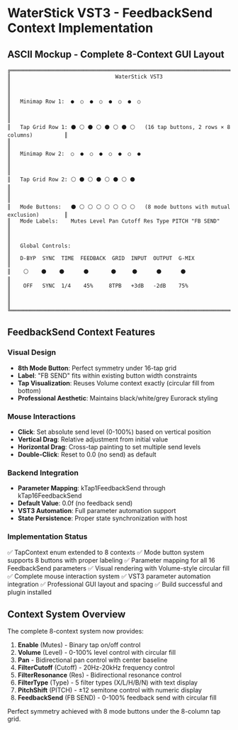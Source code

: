 # WaterStick VST3 - FeedbackSend Context Implementation

## ASCII Mockup - Complete 8-Context GUI Layout

```
╔══════════════════════════════════════════════════════════════════════════════════════╗
║                                 WaterStick VST3                                       ║
║                                                                                        ║
║   Minimap Row 1:  ●  ○  ●  ○  ●  ○  ●  ○                                           ║
║                                                                                        ║
║   Tap Grid Row 1: ⚫ ⚪ ⚫ ⚪ ⚫ ⚪ ⚫ ⚪   (16 tap buttons, 2 rows × 8 columns)          ║
║                                                                                        ║
║   Minimap Row 2:  ○  ●  ○  ●  ○  ●  ○  ●                                           ║
║                                                                                        ║
║   Tap Grid Row 2: ⚪ ⚫ ⚪ ⚫ ⚪ ⚫ ⚪ ⚫                                             ║
║                                                                                        ║
║   Mode Buttons:   ⚫ ⚪ ⚪ ⚪ ⚪ ⚪ ⚪ ⚪   (8 mode buttons with mutual exclusion)        ║
║   Mode Labels:    Mutes Level Pan Cutoff Res Type PITCH "FB SEND"                   ║
║                                                                                        ║
║   Global Controls:                                                                     ║
║   D-BYP  SYNC  TIME  FEEDBACK  GRID  INPUT  OUTPUT  G-MIX                            ║
║    ⚪    ⚫    ⚫      ⚫       ⚫     ⚫      ⚫      ⚫                             ║
║    OFF   SYNC  1/4    45%     8TPB   +3dB   -2dB    75%                             ║
║                                                                                        ║
╚══════════════════════════════════════════════════════════════════════════════════════╝
```

## FeedbackSend Context Features

### Visual Design
- **8th Mode Button**: Perfect symmetry under 16-tap grid
- **Label**: "FB SEND" fits within existing button width constraints
- **Tap Visualization**: Reuses Volume context exactly (circular fill from bottom)
- **Professional Aesthetic**: Maintains black/white/grey Eurorack styling

### Mouse Interactions
- **Click**: Set absolute send level (0-100%) based on vertical position
- **Vertical Drag**: Relative adjustment from initial value
- **Horizontal Drag**: Cross-tap painting to set multiple send levels
- **Double-Click**: Reset to 0.0 (no send) as default

### Backend Integration
- **Parameter Mapping**: kTap1FeedbackSend through kTap16FeedbackSend
- **Default Value**: 0.0f (no feedback send)
- **VST3 Automation**: Full parameter automation support
- **State Persistence**: Proper state synchronization with host

### Implementation Status
✅ TapContext enum extended to 8 contexts
✅ Mode button system supports 8 buttons with proper labeling
✅ Parameter mapping for all 16 FeedbackSend parameters
✅ Visual rendering with Volume-style circular fill
✅ Complete mouse interaction system
✅ VST3 parameter automation integration
✅ Professional GUI layout and spacing
✅ Build successful and plugin installed

## Context System Overview

The complete 8-context system now provides:

1. **Enable** (Mutes) - Binary tap on/off control
2. **Volume** (Level) - 0-100% level control with circular fill
3. **Pan** - Bidirectional pan control with center baseline
4. **FilterCutoff** (Cutoff) - 20Hz-20kHz frequency control
5. **FilterResonance** (Res) - Bidirectional resonance control
6. **FilterType** (Type) - 5 filter types (X/L/H/B/N) with text display
7. **PitchShift** (PITCH) - ±12 semitone control with numeric display
8. **FeedbackSend** (FB SEND) - 0-100% feedback send with circular fill

Perfect symmetry achieved with 8 mode buttons under the 8-column tap grid.